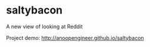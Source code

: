 saltybacon
==========

A new view of looking at Reddit

Project demo: http://anoopengineer.github.io/saltybacon

[http://anoopengineer.github.io/saltybacon]:http://anoopengineer.github.io/saltybacon
